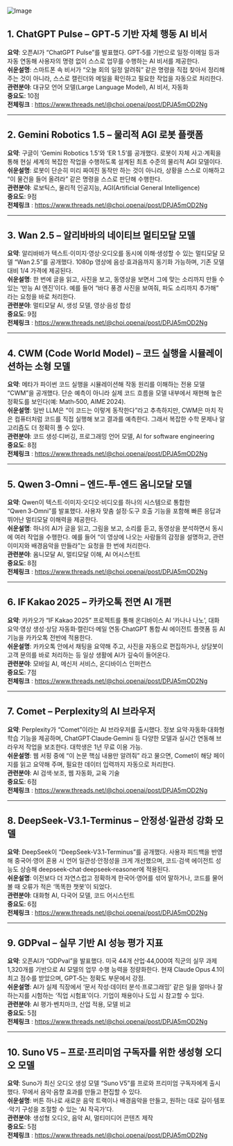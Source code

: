 ![Image](https://scontent-iad3-2.cdninstagram.com/v/t51.82787-15/555310979_17925597057112832_7485205468292296156_n.jpg?stp=dst-jpg_e35_tt6&_nc_cat=100&ccb=1-7&_nc_sid=18de74&_nc_ohc=NvuoukerfGMQ7kNvwE7sHFW&_nc_oc=AdnfGoG9lGH2JGLXnNrHrXc4XM0sxrZMPpiFvb1WFTBNm0ACdgXOHZIw9ZudTbmGR7g&_nc_zt=23&_nc_ht=scontent-iad3-2.cdninstagram.com&edm=ACx9VUEEAAAA&_nc_gid=HMvX4uwYzv4SweExWHeK6g&oh=00_AfZ9IwqrOtyZhweEZUog8NCfNWofsQ3Lk5tuC7TqZaHdbg&oe=68DF7916)

## 1. ChatGPT Pulse – GPT‑5 기반 자체 행동 AI 비서  
**요약**: 오픈AI가 “ChatGPT Pulse”를 발표했다. GPT‑5를 기반으로 일정·이메일 등과 자동 연동해 사용자의 명령 없이 스스로 업무를 수행하는 AI 비서를 제공한다.  
**쉬운설명**: 스마트폰 속 비서가 “오늘 회의 일정 알려줘” 같은 명령을 직접 찾아서 정리해 주는 것이 아니라, 스스로 캘린더와 메일을 확인하고 필요한 작업을 자동으로 처리한다.  
**관련분야**: 대규모 언어 모델(Large Language Model), AI 비서, 자동화  
**중요도**: 10점  
**전체링크** : https://www.threads.net/@choi.openai/post/DPJA5mOD2Ng  

---  

## 2. Gemini Robotics 1.5 – 물리적 AGI 로봇 플랫폼  
**요약**: 구글이 ‘Gemini Robotics 1.5’와 ‘ER 1.5’를 공개했다. 로봇이 자체 사고·계획을 통해 현실 세계의 복잡한 작업을 수행하도록 설계된 최초 수준의 물리적 AGI 모델이다.  
**쉬운설명**: 로봇이 단순히 미리 짜여진 동작만 하는 것이 아니라, 상황을 스스로 이해하고 “이 물건을 들어 올려라” 같은 명령을 스스로 판단해 수행한다.  
**관련분야**: 로보틱스, 물리적 인공지능, AGI(Artificial General Intelligence)  
**중요도**: 9점  
**전체링크** : https://www.threads.net/@choi.openai/post/DPJA5mOD2Ng  

---  

## 3. Wan 2.5 – 알리바바의 네이티브 멀티모달 모델  
**요약**: 알리바바가 텍스트·이미지·영상·오디오를 동시에 이해·생성할 수 있는 멀티모달 모델 “Wan 2.5”를 공개했다. 1080p 영상에 음성·효과음까지 동기화 가능하며, 기존 모델 대비 1/4 가격에 제공된다.  
**쉬운설명**: 한 번에 글을 읽고, 사진을 보고, 동영상을 보면서 그에 맞는 소리까지 만들 수 있는 ‘만능 AI 엔진’이다. 예를 들어 “바다 풍경 사진을 보여줘, 파도 소리까지 추가해” 라는 요청을 바로 처리한다.  
**관련분야**: 멀티모달 AI, 생성 모델, 영상·음성 합성  
**중요도**: 9점  
**전체링크** : https://www.threads.net/@choi.openai/post/DPJA5mOD2Ng  

---  

## 4. CWM (Code World Model) – 코드 실행을 시뮬레이션하는 소형 모델  
**요약**: 메타가 파이썬 코드 실행을 시뮬레이션해 작동 원리를 이해하는 전용 모델 “CWM”을 공개했다. 단순 예측이 아니라 실제 코드 흐름을 모델 내부에서 재현해 높은 정확도를 보인다(예: Math‑500, AIME 2024).  
**쉬운설명**: 일반 LLM은 “이 코드는 이렇게 동작한다”라고 추측하지만, CWM은 마치 작은 컴퓨터처럼 코드를 직접 실행해 보고 결과를 예측한다. 그래서 복잡한 수학 문제나 알고리즘도 더 정확히 풀 수 있다.  
**관련분야**: 코드 생성·디버깅, 프로그래밍 언어 모델, AI for software engineering  
**중요도**: 8점  
**전체링크** : https://www.threads.net/@choi.openai/post/DPJA5mOD2Ng  

---  

## 5. Qwen 3‑Omni – 엔드‑투‑엔드 옴니모달 모델  
**요약**: Qwen이 텍스트·이미지·오디오·비디오를 하나의 시스템으로 통합한 “Qwen 3‑Omni”를 발표했다. 사용자 맞춤 설정·도구 호출 기능을 포함해 빠른 응답과 뛰어난 멀티모달 이해력을 제공한다.  
**쉬운설명**: 하나의 AI가 글을 읽고, 그림을 보고, 소리를 듣고, 동영상을 분석하면서 동시에 여러 작업을 수행한다. 예를 들어 “이 영상에 나오는 사람들의 감정을 설명하고, 관련 이미지와 배경음악을 만들라”는 요청을 한 번에 처리한다.  
**관련분야**: 옴니모달 AI, 멀티모달 이해, AI 어시스턴트  
**중요도**: 8점  
**전체링크** : https://www.threads.net/@choi.openai/post/DPJA5mOD2Ng  

---  

## 6. IF Kakao 2025 – 카카오톡 전면 AI 개편  
**요약**: 카카오가 “IF Kakao 2025” 프로젝트를 통해 온디바이스 AI ‘카나나 나노’, 대화 요약·영상 생성·상담 자동화·캘린더·메일 연동·ChatGPT 통합·AI 에이전트 플랫폼 등 AI 기능을 카카오톡 전반에 적용한다.  
**쉬운설명**: 카카오톡 안에서 채팅을 요약해 주고, 사진을 자동으로 편집하거나, 상담봇이 고객 문의를 바로 처리하는 등 일상 생활에 AI가 깊숙이 들어온다.  
**관련분야**: 모바일 AI, 메신저 서비스, 온디바이스 인퍼런스  
**중요도**: 7점  
**전체링크** : https://www.threads.net/@choi.openai/post/DPJA5mOD2Ng  

---  

## 7. Comet – Perplexity의 AI 브라우저  
**요약**: Perplexity가 “Comet”이라는 AI 브라우저를 출시했다. 정보 요약·자동화·대화형 학습 기능을 제공하며, ChatGPT·Claude·Gemini 등 다양한 모델과 실시간 연동해 브라우저 작업을 보조한다. 대학생은 1년 무료 이용 가능.  
**쉬운설명**: 웹 서핑 중에 “이 논문 핵심 내용만 알려줘” 라고 물으면, Comet이 해당 페이지를 읽고 요약해 주며, 필요한 데이터 입력까지 자동으로 처리한다.  
**관련분야**: AI 검색·보조, 웹 자동화, 교육 기술  
**중요도**: 6점  
**전체링크** : https://www.threads.net/@choi.openai/post/DPJA5mOD2Ng  

---  

## 8. DeepSeek‑V3.1‑Terminus – 안정성·일관성 강화 모델  
**요약**: DeepSeek이 “DeepSeek‑V3.1‑Terminus”를 공개했다. 사용자 피드백을 반영해 중국어·영어 혼용 시 언어 일관성·안정성을 크게 개선했으며, 코드·검색 에이전트 성능도 상승해 deepseek‑chat·deepseek‑reasoner에 적용된다.  
**쉬운설명**: 이전보다 더 자연스럽고 정확하게 한국어·영어를 섞어 말하거나, 코드를 물어볼 때 오류가 적은 ‘똑똑한 챗봇’이 되었다.  
**관련분야**: 대화형 AI, 다국어 모델, 코드 어시스턴트  
**중요도**: 6점  
**전체링크** : https://www.threads.net/@choi.openai/post/DPJA5mOD2Ng  

---  

## 9. GDPval – 실무 기반 AI 성능 평가 지표  
**요약**: 오픈AI가 “GDPval”을 발표했다. 미국 44개 산업·44,000여 직군의 실무 과제 1,320개를 기반으로 AI 모델의 업무 수행 능력을 정량화한다. 현재 Claude Opus 4.1이 최고 점수를 받았으며, GPT‑5는 정확도 부문에서 강점.  
**쉬운설명**: AI가 실제 직장에서 ‘문서 작성·데이터 분석·프로그래밍’ 같은 일을 얼마나 잘 하는지를 시험하는 ‘직업 시험표’이다. 기업이 채용이나 도입 시 참고할 수 있다.  
**관련분야**: AI 평가·벤치마크, 산업 적용, 모델 비교  
**중요도**: 5점  
**전체링크** : https://www.threads.net/@choi.openai/post/DPJA5mOD2Ng  

---  

## 10. Suno V5 – 프로·프리미엄 구독자를 위한 생성형 오디오 모델  
**요약**: Suno가 최신 오디오 생성 모델 “Suno V5”를 프로와 프리미엄 구독자에게 출시했다. 무에서 음악·음향 효과를 만들고 편집할 수 있다.  
**쉬운설명**: 버튼 하나로 새로운 음악 트랙이나 배경음악을 만들고, 원하는 대로 길이·템포·악기 구성을 조절할 수 있는 ‘AI 작곡가’다.  
**관련분야**: 생성형 오디오, 음악 AI, 멀티미디어 콘텐츠 제작  
**중요도**: 5점  
**전체링크** : https://www.threads.net/@choi.openai/post/DPJA5mOD2Ng  